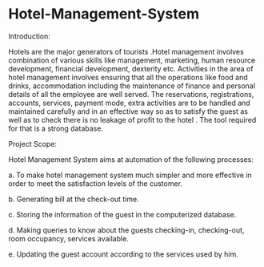 # Hotel-Management-System

Introduction:

Hotels are the major generators of tourists .Hotel management involves combination of various skills like management, marketing, human resource development, financial development, dexterity etc.
Activities in the area of hotel management involves ensuring that all the operations like food and drinks, accommodation including the maintenance of finance and personal details of all the employee are well served.
The reservations, registrations, accounts, services, payment mode, extra activities are to be handled and maintained carefully and in an effective way so as to satisfy the guest as well as to check there is no leakage of profit to the hotel . The tool required for that is a strong database.

Project Scope:

Hotel Management System aims at automation of the following processes:

a.	To make hotel management system much simpler and more effective in order to meet the satisfaction levels of the customer.

b.	Generating bill at the check-out time.

c.	Storing the information of the guest in the computerized database.

d.	Making queries to know about the guests checking-in, checking-out, room occupancy, services available.

e.	Updating the guest account according to the services used by him.
